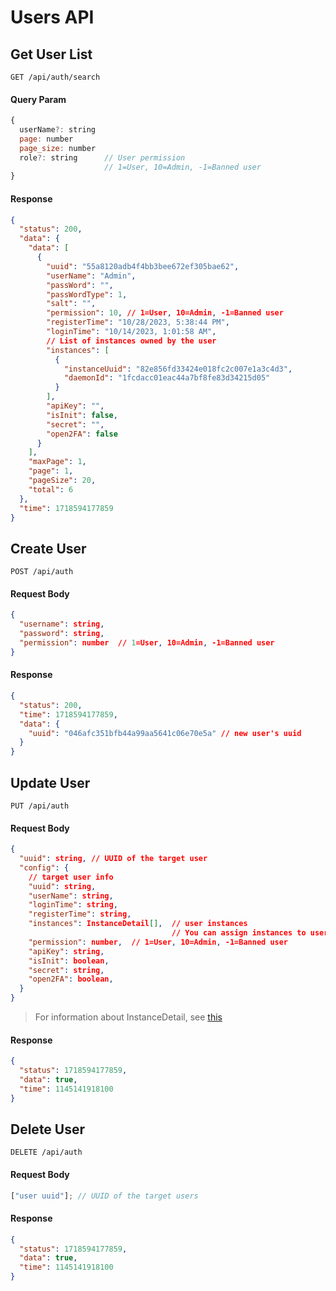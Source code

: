 # Users API

## Get User List

```http
GET /api/auth/search
```

#### Query Param

```js
{
  userName?: string
  page: number
  page_size: number
  role?: string      // User permission
                     // 1=User, 10=Admin, -1=Banned user
}
```

#### Response

```json
{
  "status": 200,
  "data": {
    "data": [
      {
        "uuid": "55a8120adb4f4bb3bee672ef305bae62",
        "userName": "Admin",
        "passWord": "",
        "passWordType": 1,
        "salt": "",
        "permission": 10, // 1=User, 10=Admin, -1=Banned user
        "registerTime": "10/28/2023, 5:38:44 PM",
        "loginTime": "10/14/2023, 1:01:58 AM",
        // List of instances owned by the user
        "instances": [
          {
            "instanceUuid": "82e856fd33424e018fc2c007e1a3c4d3",
            "daemonId": "1fcdacc01eac44a7bf8fe83d34215d05"
          }
        ],
        "apiKey": "",
        "isInit": false,
        "secret": "",
        "open2FA": false
      }
    ],
    "maxPage": 1,
    "page": 1,
    "pageSize": 20,
    "total": 6
  },
  "time": 1718594177859
}
```

## Create User

```http
POST /api/auth
```

#### Request Body

```json
{
  "username": string,
  "password": string,
  "permission": number  // 1=User, 10=Admin, -1=Banned user
}
```

#### Response

```json
{
  "status": 200,
  "time": 1718594177859,
  "data": {
    "uuid": "046afc351bfb44a99aa5641c06e70e5a" // new user's uuid
  }
}
```

## Update User

```http
PUT /api/auth
```

#### Request Body

```json
{
  "uuid": string, // UUID of the target user
  "config": {
    // target user info
    "uuid": string,
    "userName": string,
    "loginTime": string,
    "registerTime": string,
    "instances": InstanceDetail[],  // user instances
                                    // You can assign instances to users here
    "permission": number,  // 1=User, 10=Admin, -1=Banned user
    "apiKey": string,
    "isInit": boolean,
    "secret": string,
    "open2FA": boolean,
  }
}
```

> For information about InstanceDetail, see [this](./api_instance.md#type-of-instancedetail)

#### Response

```json
{
  "status": 1718594177859,
  "data": true,
  "time": 1145141918100
}
```

## Delete User

```http
DELETE /api/auth
```

#### Request Body

```js
["user uuid"]; // UUID of the target users
```

#### Response

```json
{
  "status": 1718594177859,
  "data": true,
  "time": 1145141918100
}
```
